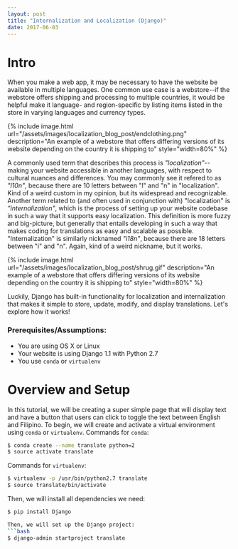 ```yaml
---
layout: post
title: "Internalization and Localization (Django)"
date: 2017-06-03
---
```


# Intro

When you make a web app, it may be necessary to have the website be available in multiple languages. One common use case is a webstore--if the webstore offers shipping and processing to multiple countries, it would be helpful make it language- and region-specific by listing items listed in the store in varying languages and currency types. 

{% include image.html url="/assets/images/localization_blog_post/endclothing.png" description="An example of a webstore that offers differing versions of its website depending on the country it is shipping to" style="width=80%" %}

A commonly used term that describes this process is _"localization"_--making your website accessible in another languages, with respect to cultural nuances and differences. You may commonly see it refered to as _"l10n"_, because there are 10 letters between "l" and "n" in "localization". Kind of a weird custom in my opinion, but its widespread and recognizable. Another term related to (and often used in conjunction with) "localization" is _"internalization"_, which is the process of setting up your website codebase in such a way that it supports easy localization. This definition is more fuzzy and big-picture, but generally that entails developing in such a way that makes coding for translations as easy and scalable as possible. "Internalization" is similarly nicknamed _"i18n"_, because there are 18 letters between "i" and "n". Again, kind of a weird nickname, but it works. 

{% include image.html url="/assets/images/localization_blog_post/shrug.gif" description="An example of a webstore that offers differing versions of its website depending on the country it is shipping to" style="width=80%" %}

Luckily, Django has built-in functionality for localization and internalization that makes it simple to store, update, modify, and display translations. Let's explore how it works!

### Prerequisites/Assumptions: 
* You are using OS X or Linux
* Your website is using Django 1.1 with Python 2.7
* You use `conda` or `virtualenv`

# Overview and Setup

In this tutorial, we will be creating a super simple page that will display text and have a button that users can click to toggle the text between English and Filipino. To begin, we will create and activate a virtual environment using `conda` or `virtualenv`. Commands for `conda`:
```bash
$ conda create --name translate python=2
$ source activate translate
```

Commands for `virtualenv`:
```bash
$ virtualenv -p /usr/bin/python2.7 translate
$ source translate/bin/activate
```

Then, we will install all dependencies we need:
```bash
$ pip install Django

Then, we will set up the Django project:
```bash
$ django-admin startproject translate
```

